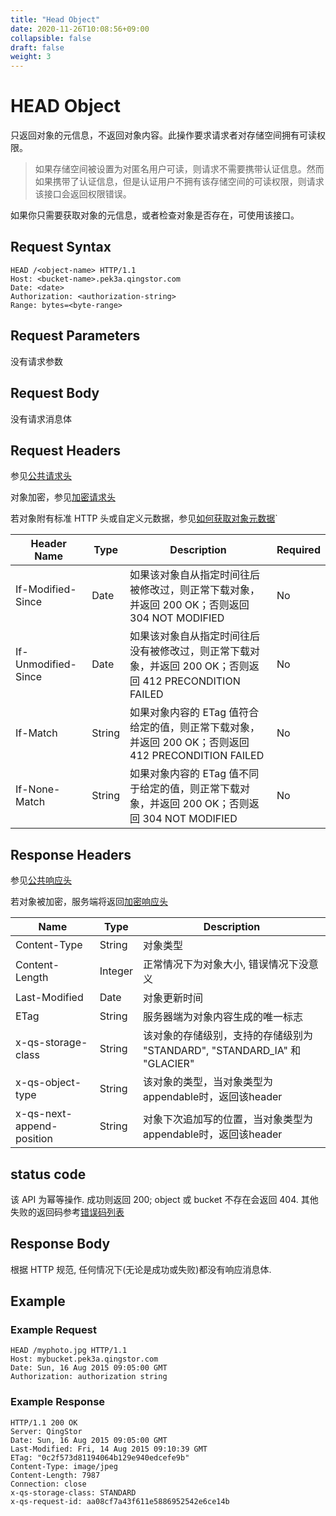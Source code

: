 ```yaml
---
title: "Head Object"
date: 2020-11-26T10:08:56+09:00
collapsible: false
draft: false
weight: 3
---
```


# HEAD Object

只返回对象的元信息，不返回对象内容。此操作要求请求者对存储空间拥有可读权限。

> 如果存储空间被设置为对匿名用户可读，则请求不需要携带认证信息。然而如果携带了认证信息，但是认证用户不拥有该存储空间的可读权限，则请求该接口会返回权限错误。

如果你只需要获取对象的元信息，或者检查对象是否存在，可使用该接口。

## Request Syntax

```http
HEAD /<object-name> HTTP/1.1
Host: <bucket-name>.pek3a.qingstor.com
Date: <date>
Authorization: <authorization-string>
Range: bytes=<byte-range>
```

## Request Parameters

没有请求参数

## Request Body

没有请求消息体

## Request Headers

参见[公共请求头](../common/common_header.html#请求头字段-request-header)

对象加密，参见[加密请求头](../common/encryption.html#加密请求头)

若对象附有标准 HTTP 头或自定义元数据，参见[如何获取对象元数据](../common/metadata#如何获取对象元数据)`

| Header Name | Type | Description | Required |
| --- | --- | --- | --- |
| If-Modified-Since | Date | 如果该对象自从指定时间往后被修改过，则正常下载对象，并返回 200 OK；否则返回 304 NOT MODIFIED | No |
| If-Unmodified-Since | Date | 如果该对象自从指定时间往后没有被修改过，则正常下载对象，并返回 200 OK；否则返回 412 PRECONDITION FAILED | No |
| If-Match | String | 如果对象内容的 ETag 值符合给定的值，则正常下载对象，并返回 200 OK；否则返回 412 PRECONDITION FAILED | No |
| If-None-Match | String | 如果对象内容的 ETag 值不同于给定的值，则正常下载对象，并返回 200 OK；否则返回 304 NOT MODIFIED | No |

## Response Headers

参见[公共响应头](../common/common_header.html#响应头字段-request-header)

若对象被加密，服务端将返回[加密响应头](../common/encryption.html#加密响应头)

| Name | Type | Description |
| --- | --- | --- |
| Content-Type | String | 对象类型 |
| Content-Length | Integer | 正常情况下为对象大小, 错误情况下没意义 |
| Last-Modified | Date | 对象更新时间 |
| ETag | String | 服务器端为对象内容生成的唯一标志 |
| x-qs-storage-class | String | 该对象的存储级别，支持的存储级别为 "STANDARD", "STANDARD_IA" 和 "GLACIER"|
| x-qs-object-type | String | 该对象的类型，当对象类型为appendable时，返回该header |
| x-qs-next-append-position | String |对象下次追加写的位置，当对象类型为appendable时，返回该header|

## status code

该 API 为幂等操作. 成功则返回 200; object 或 bucket 不存在会返回 404. 其他失败的返回码参考[错误码列表](../common/error_code.html)

## Response Body

根据 HTTP 规范, 任何情况下(无论是成功或失败)都没有响应消息体.

## Example

### Example Request

```http
HEAD /myphoto.jpg HTTP/1.1
Host: mybucket.pek3a.qingstor.com
Date: Sun, 16 Aug 2015 09:05:00 GMT
Authorization: authorization string
```

### Example Response

```http
HTTP/1.1 200 OK
Server: QingStor
Date: Sun, 16 Aug 2015 09:05:00 GMT
Last-Modified: Fri, 14 Aug 2015 09:10:39 GMT
ETag: "0c2f573d81194064b129e940edcefe9b"
Content-Type: image/jpeg
Content-Length: 7987
Connection: close
x-qs-storage-class: STANDARD
x-qs-request-id: aa08cf7a43f611e5886952542e6ce14b
```
